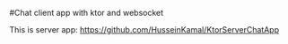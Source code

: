 #Chat client app with ktor and websocket

This is server app: https://github.com/HusseinKamal/KtorServerChatApp
